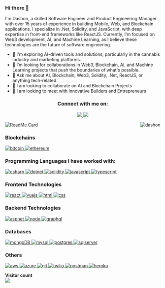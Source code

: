 ### Hi there 👋

I'm Dashon, a skilled Software Engineer and Product Engineering Manager with over 15 years of experience in building Mobile, Web, and Blockchain applications. I specialize in .Net, Solidity, and JavaScript, with deep expertise in front-end frameworks like ReactJS. Currently, I'm focused on Web3 development, AI, and Machine Learning, as I believe these technologies are the future of software engineering.

- 🔭 I'm exploring AI-driven tools and solutions, particularly in the cannabis industry and marketing platforms.
- 👯 I’m looking for collaborations in Web3, Blockchain, AI, and Machine Learning projects that push the boundaries of what's possible.
- 💬 Ask me about AI, Blockchain, Web3, Solidity, .Net, ReactJS, or anything tech-related.
- 👯 I am looking to collaborate on AI and Blockchain Projects
- 🤝 I am looking to meet with Innovative Builders and Entrepreneurs


 <h3 align="center">Connect with me on:</h3>
<p align="center">
  <a href="https://www.linkedin.com/in/dashon">
    <img src="https://img.shields.io/badge/LinkedIn-0077B5?style=for-the-badge&logo=linkedin&logoColor=white">
  </a>
  <a href="https://twitter.com/dashon">
    <img src="https://img.shields.io/badge/Twitter-1DA1F2?style=for-the-badge&logo=twitter&logoColor=white">
  </a>
</p>

[![ReadMe Card](https://github-readme-stats.vercel.app/api?username=dashon&show_icons=true&include_all_commits=true&hide_rank=true&bg_color=30,FF5F6D,ffb88c&title_color=fff&text_color=fff&icon_color=fff)](https://github.com/dashon/github-readme-stats)
<img src="https://github-readme-stats.vercel.app/api/top-langs/?username=dashon&theme=gotham&hide_border=true&layout=compact&langs_count=6" alt="dashon" align="right">


<h3 align="left">Blockchains</h3>
<p align="left">
  <a href="https://bitcoin.org/" target="_blank" rel="noreferrer">
    <img src="https://img.shields.io/badge/Bitcoin-000000?style=for-the-badge&logo=bitcoin&logoColor=white" alt="bitcoin" />
  </a>
  <a href="https://ethereum.org/en/" target="_blank" rel="noreferrer">
    <img src="https://img.shields.io/badge/Ethereum-3C3C3D?style=for-the-badge&logo=Ethereum&logoColor=white" alt="ethereum" />
  </a>
</p>
<h3 align="left">Programming Languages I have worked with:</h3>
<p align="left">
  <a href="https://docs.microsoft.com/en-us/dotnet/csharp/" target="_blank" rel="noreferrer">
    <img src="https://img.shields.io/badge/C%23-239120?style=for-the-badge&logo=csharp&logoColor=white" alt="csharp" />
  </a>
  <a href="https://dotnet.microsoft.com/" target="_blank" rel="noreferrer">
    <img src="https://img.shields.io/badge/.NET-512BD4?style=for-the-badge&logo=dotnet&logoColor=white" alt="dotnet" />
  </a>
  <a href="https://docs.soliditylang.org/en/latest/" target="_blank" rel="noreferrer">
    <img src="https://img.shields.io/badge/Solidity-e6e6e6?style=for-the-badge&logo=solidity&logoColor=black" alt="solidity" />
  </a>
  <a href="https://developer.mozilla.org/en-US/docs/Web/JavaScript" target="_blank" rel="noreferrer">
    <img src="https://img.shields.io/badge/JavaScript-323330?style=for-the-badge&logo=javascript&logoColor=F7DF1E" alt="javascript" />
  </a>
  <a href="https://www.typescriptlang.org/" target="_blank" rel="noreferrer">
    <img src="https://img.shields.io/badge/TypeScript-007ACC?style=for-the-badge&logo=typescript&logoColor=white" alt="typescript" />
  </a>
</p>
<h3 align="left">Frontend Technologies</h3>
<p align="left">
  <a href="https://reactjs.org/" target="_blank" rel="noreferrer">
    <img src="https://img.shields.io/badge/React-20232A?style=for-the-badge&logo=react&logoColor=61DAFB" alt="react" />
  </a>
  <a href="https://vuejs.org/" target="_blank" rel="noreferrer">
    <img src="https://img.shields.io/badge/Vue.js-35495E?style=for-the-badge&logo=vue.js&logoColor=4FC08D" alt="vuejs" />
  </a>
  <a href="https://html.spec.whatwg.org/multipage/" target="_blank" rel="noreferrer">
    <img src="https://img.shields.io/badge/HTML5-E34F26?style=for-the-badge&logo=html5&logoColor=white" alt="html" />
  </a>
  <a href="https://www.w3schools.com/css/" target="_blank" rel="noreferrer">
    <img src="https://img.shields.io/badge/CSS3-1572B6?style=for-the-badge&logo=css3&logoColor=white" alt="css" />
  </a>
</p>
<h3 align="left">Backend Technologies</h3>
<p align="left">
  <a href="https://dotnet.microsoft.com/apps/aspnet" target="_blank" rel="noreferrer">
    <img src="https://img.shields.io/badge/ASP.NET-512BD4?style=for-the-badge&logo=dotnet&logoColor=white" alt="aspnet" />
  </a>
  <a href="https://nodejs.org/" target="_blank" rel="noreferrer">
    <img src="https://img.shields.io/badge/Node.js-43853D?style=for-the-badge&logo=node.js&logoColor=white" alt="node" />
  </a>
  <a href="https://graphql.org" target="_blank" rel="noreferrer">
    <img src="https://img.shields.io/badge/GraphQl-E10098?style=for-the-badge&logo=graphql&logoColor=white" alt="graphql" />
  </a>
</p>
<h3 align="left">Databases</h3>
<p align="left">
  <a href="https://www.mongodb.com/" target="_blank" rel="noreferrer">
    <img src="https://img.shields.io/badge/MongoDB-4EA94B?style=for-the-badge&logo=mongodb&logoColor=white" alt="mongoDB" />
  </a>
  <a href="https://www.mysql.com/" target="_blank" rel="noreferrer">
    <img src="https://img.shields.io/badge/MySQL-005C84?style=for-the-badge&logo=mysql&logoColor=white" alt="mysql" />
  </a>
  <a href="https://www.postgresql.org" target="_blank" rel="noreferrer">
    <img src="https://img.shields.io/badge/PostgreSQL-316192?style=for-the-badge&logo=postgresql&logoColor=white" alt="postgres" />
  </a>
  <a href="https://www.microsoft.com/en-us/sql-server" target="_blank" rel="noreferrer">
    <img src="https://img.shields.io/badge/SQL_Server-CC2927?style=for-the-badge&logo=microsoftsqlserver&logoColor=white" alt="sqlserver" />
  </a>
</p>
<h3 align="left">Others</h3>
<p align="left">
  <a href="https://aws.amazon.com/" target="_blank" rel="noreferrer">
    <img src="https://img.shields.io/badge/AWS-232F3E?style=for-the-badge&logo=amazon-aws&logoColor=white" alt="aws" />
  </a>
  <a href="https://azure.microsoft.com/" target="_blank" rel="noreferrer">
    <img src="https://img.shields.io/badge/Azure-0078D7?style=for-the-badge&logo=microsoft-azure&logoColor=white" alt="azure" />
  </a>
  <a href="https://git-scm.com/" target="_blank" rel="noreferrer">
    <img src="https://img.shields.io/badge/GIT-E44C30?style=for-the-badge&logo=git&logoColor=white" alt="git" />
  </a>
  <a href="https://twilio.com/" target="_blank" rel="noreferrer">
    <img src="https://img.shields.io/badge/Twilio-F22F46?style=for-the-badge&logo=Twilio&logoColor=white" alt="twilio" />
  </a>
  <a href="https://postman.com" target="_blank" rel="noreferrer">
    <img src="https://img.shields.io/badge/Postman-FF6C37?style=for-the-badge&logo=Postman&logoColor=white" alt="postman" />
  </a>
  <a href="https://heroku.com" target="_blank" rel="noreferrer">
    <img src="https://img.shields.io/badge/Heroku-430098?style=for-the-badge&logo=heroku&logoColor=white" alt="heroku" />
  </a>
</p>
<p align="left">
  <b>Visitor count</b>
  <br>
  <img src="https://profile-counter.glitch.me/dashon/count.svg" />
</p>
